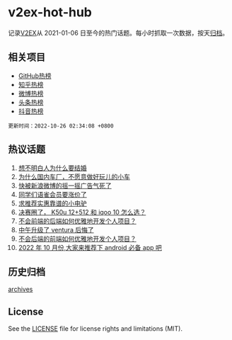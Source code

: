 # v2ex-hot-hub

 记录[V2EX](https://www.v2ex.com/)从 2021-01-06 日至今的热门话题。每小时抓取一次数据，按天[归档](archives)。
 
 ## 相关项目

- [GitHub热榜](https://github.com/snaildev/github-hot-hub)
- [知乎热榜](https://github.com/snaildev/zhihu-hot-hub)
- [微博热榜](https://github.com/snaildev/weibo-hot-hub)
- [头条热榜](https://github.com/snaildev/toutiao-hot-hub)
- [抖音热榜](https://github.com/snaildev/douyin-hot-hub)


 `更新时间：2022-10-26 02:34:08 +0800`

## 热议话题

1. [想不明白人为什么要结婚](https://www.v2ex.com/t/889616)
1. [为什么国内车厂，不愿意做好玩儿的小车](https://www.v2ex.com/t/889587)
1. [快被新浪微博的摇一摇广告气死了](https://www.v2ex.com/t/889602)
1. [同学们语雀会员要涨价了](https://www.v2ex.com/t/889628)
1. [求推荐实惠靠谱的小电驴](https://www.v2ex.com/t/889599)
1. [决赛圈了， K50u 12+512 和 iqoo 10 怎么选？](https://www.v2ex.com/t/889570)
1. [不会前端的后端如何优雅地开发个人项目？](https://www.v2ex.com/t/889594)
1. [中午升级了 ventura 后悔了](https://www.v2ex.com/t/889670)
1. [不会后端的前端如何优雅地开发个人项目？](https://www.v2ex.com/t/889578)
1. [2022 年 10 月份,大家来推荐下 android 必备 app 吧](https://www.v2ex.com/t/889671)

## 历史归档

[archives](archives)

## License

See the [LICENSE](LICENSE) file for license rights and limitations (MIT).
